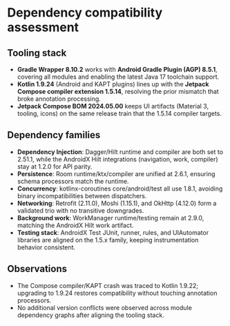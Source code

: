 # Dependency compatibility assessment

## Tooling stack
- **Gradle Wrapper 8.10.2** works with **Android Gradle Plugin (AGP) 8.5.1**, covering all modules and enabling the latest Java 17 toolchain support.
- **Kotlin 1.9.24** (Android and KAPT plugins) lines up with the **Jetpack Compose compiler extension 1.5.14**, resolving the prior mismatch that broke annotation processing.
- **Jetpack Compose BOM 2024.05.00** keeps UI artifacts (Material 3, tooling, icons) on the same release train that the 1.5.14 compiler targets.

## Dependency families
- **Dependency Injection**: Dagger/Hilt runtime and compiler are both set to 2.51.1, while the AndroidX Hilt integrations (navigation, work, compiler) stay at 1.2.0 for API parity.
- **Persistence**: Room runtime/ktx/compiler are unified at 2.6.1, ensuring schema processors match the runtime.
- **Concurrency**: kotlinx-coroutines core/android/test all use 1.8.1, avoiding binary incompatibilities between dispatchers.
- **Networking**: Retrofit (2.11.0), Moshi (1.15.1), and OkHttp (4.12.0) form a validated trio with no transitive downgrades.
- **Background work**: WorkManager runtime/testing remain at 2.9.0, matching the AndroidX Hilt work artifact.
- **Testing stack**: AndroidX Test JUnit, runner, rules, and UIAutomator libraries are aligned on the 1.5.x family, keeping instrumentation behavior consistent.

## Observations
- The Compose compiler/KAPT crash was traced to Kotlin 1.9.22; upgrading to 1.9.24 restores compatibility without touching annotation processors.
- No additional version conflicts were observed across module dependency graphs after aligning the tooling stack.

